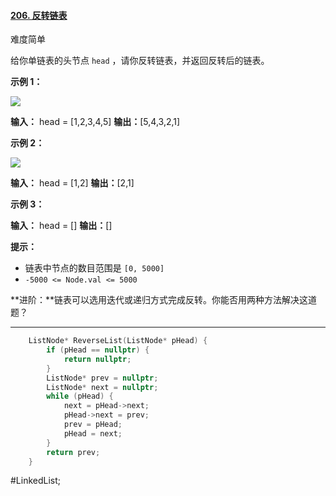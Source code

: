 #### [206. 反转链表](https://leetcode.cn/problems/reverse-linked-list/)

难度简单

给你单链表的头节点 `head` ，请你反转链表，并返回反转后的链表。

**示例 1：**

![](https://assets.leetcode.com/uploads/2021/02/19/rev1ex1.jpg)

**输入：** head = [1,2,3,4,5]
**输出：**[5,4,3,2,1]

**示例 2：**

![](https://assets.leetcode.com/uploads/2021/02/19/rev1ex2.jpg)

**输入：** head = [1,2]
**输出：**[2,1]

**示例 3：**

**输入：** head = []
**输出：**[]

**提示：**

-   链表中节点的数目范围是 `[0, 5000]`
-   `-5000 <= Node.val <= 5000`

**进阶：**链表可以选用迭代或递归方式完成反转。你能否用两种方法解决这道题？

---- ----

```cpp
    ListNode* ReverseList(ListNode* pHead) {
        if (pHead == nullptr) {
            return nullptr;
        }
        ListNode* prev = nullptr;
        ListNode* next = nullptr;
        while (pHead) {
            next = pHead->next;
            pHead->next = prev;
            prev = pHead;
            pHead = next;
        }
        return prev;
    }
```
#LinkedList;
